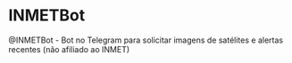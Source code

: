 # INMETBot
@INMETBot - Bot no Telegram para solicitar imagens de satélites e alertas recentes (não afiliado ao INMET)
